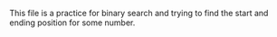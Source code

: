 This file is a practice for binary search and trying to find the start and ending position for some number.
